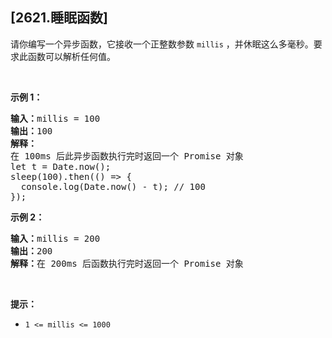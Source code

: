 ## [2621.睡眠函数]
<p>请你编写一个异步函数，它接收一个正整数参数 <code>millis</code>&nbsp;，并休眠这么多毫秒。要求此函数可以解析任何值。</p>

<p>&nbsp;</p>

<p><b>示例 1：</b></p>

<pre>
<b>输入：</b>millis = 100
<b>输出：</b>100
<b>解释：</b>
在 100ms 后此异步函数执行完时返回一个 Promise 对象
let t = Date.now();
sleep(100).then(() =&gt; {
  console.log(Date.now() - t); // 100
});
</pre>

<p><b>示例 2：</b></p>

<pre>
<b>输入：</b>millis = 200
<b>输出：</b>200
<b>解释：</b>在 200ms 后函数执行完时返回一个 Promise 对象
</pre>

<p>&nbsp;</p>

<p><b>提示：</b></p>

<ul>
	<li><code>1 &lt;= millis &lt;= 1000</code></li>
</ul>
